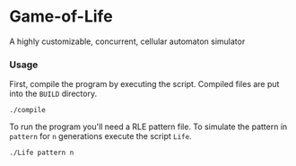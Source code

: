 # Game-of-Life
A highly customizable, concurrent, cellular automaton simulator

### Usage
First, compile the program by executing the script. Compiled files are put into the `BUILD` directory.

```
./compile
```

To run the program you'll need a RLE pattern file. To simulate the pattern in `pattern` for `n` generations execute the script `Life`.

```
./Life pattern n
```

